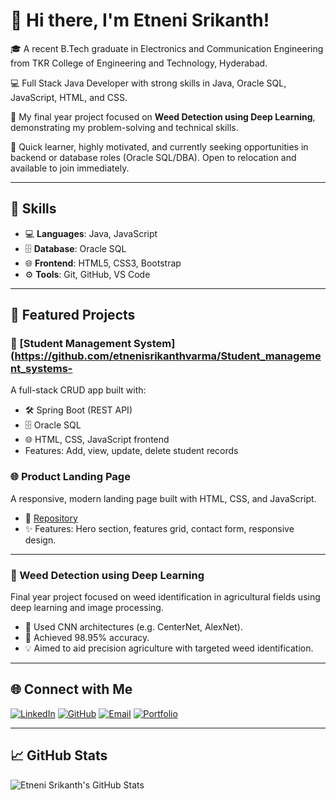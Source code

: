 # 👋 Hi there, I'm Etneni Srikanth!

🎓 A recent B.Tech graduate in Electronics and Communication Engineering from TKR College of Engineering and Technology, Hyderabad.

💻 Full Stack Java Developer with strong skills in Java, Oracle SQL, JavaScript, HTML, and CSS.

🧩 My final year project focused on **Weed Detection using Deep Learning**, demonstrating my problem-solving and technical skills.

🚀 Quick learner, highly motivated, and currently seeking opportunities in backend or database roles (Oracle SQL/DBA). Open to relocation and available to join immediately.

---

## 🌟 Skills

- 💻 **Languages**: Java, JavaScript
- 🗄️ **Database**: Oracle SQL
- 🌐 **Frontend**: HTML5, CSS3, Bootstrap
- ⚙️ **Tools**: Git, GitHub, VS Code

---

## 📌 Featured Projects

### 📘 [Student Management System](https://github.com/etnenisrikanthvarma/Student_management_systems-
A full-stack CRUD app built with:
- 🛠️ Spring Boot (REST API)
- 🗄️ Oracle SQL
- 🌐 HTML, CSS, JavaScript frontend
- Features: Add, view, update, delete student records


### 🌐 Product Landing Page
A responsive, modern landing page built with HTML, CSS, and JavaScript.
- 📂 [Repository](https://github.com/etnenisrikanthvarma/product-landing-page)
- ✨ Features: Hero section, features grid, contact form, responsive design.

---

### 🤖 Weed Detection using Deep Learning
Final year project focused on weed identification in agricultural fields using deep learning and image processing.
- 🧠 Used CNN architectures (e.g. CenterNet, AlexNet).
- 🎯 Achieved 98.95% accuracy.
- 💡 Aimed to aid precision agriculture with targeted weed identification.

---

## 🌐 Connect with Me

[![LinkedIn](https://img.shields.io/badge/LinkedIn-blue?logo=linkedin&logoColor=white)](https://linkedin.com/in/etneni-srikanth-972714291)
[![GitHub](https://img.shields.io/badge/GitHub-000?logo=github&logoColor=white)](https://github.com/etnenisrikanthvarma)
[![Email](https://img.shields.io/badge/Email-D14836?logo=gmail&logoColor=white)](mailto:etnenisrikanth143@gmail.com)
[![Portfolio](https://img.shields.io/badge/Portfolio-24292e?logo=githubpages&logoColor=white)](https://etnenisrikanthvarma.github.io/My-portfolio)

---

## 📈 GitHub Stats

![Etneni Srikanth's GitHub Stats](https://github-readme-stats.vercel.app/api?username=etnenisrikanthvarma&show_icons=true&theme=default)
